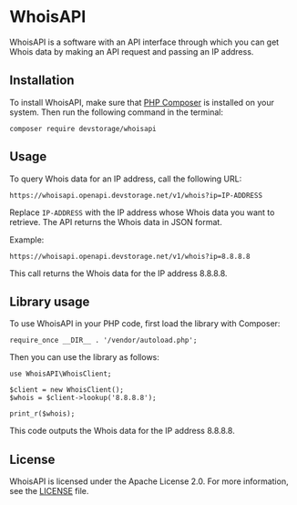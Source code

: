 
# WhoisAPI

WhoisAPI is a software with an API interface through which you can get Whois data by making an API request and passing an IP address.

## Installation

To install WhoisAPI, make sure that [PHP Composer](https://getcomposer.org/) is installed on your system. Then run the following command in the terminal:

`composer require devstorage/whoisapi` 

## Usage

To query Whois data for an IP address, call the following URL:

`https://whoisapi.openapi.devstorage.net/v1/whois?ip=IP-ADDRESS` 

Replace `IP-ADDRESS` with the IP address whose Whois data you want to retrieve. The API returns the Whois data in JSON format.

Example:

`https://whoisapi.openapi.devstorage.net/v1/whois?ip=8.8.8.8` 

This call returns the Whois data for the IP address 8.8.8.8.

## Library usage

To use WhoisAPI in your PHP code, first load the library with Composer:


`require_once __DIR__ . '/vendor/autoload.php';` 

Then you can use the library as follows:

```
use WhoisAPI\WhoisClient;

$client = new WhoisClient();
$whois = $client->lookup('8.8.8.8');

print_r($whois);
```

This code outputs the Whois data for the IP address 8.8.8.8.

## License

WhoisAPI is licensed under the Apache License 2.0. For more information, see the [LICENSE](https://github.com/DevStorageEU/WhoisAPI/blob/main/LICENSE) file.
